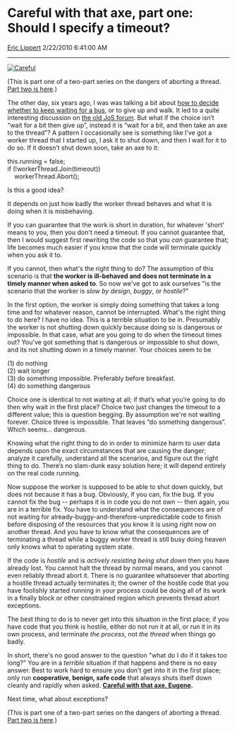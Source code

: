 <div id="page">

# Careful with that axe, part one: Should I specify a timeout?

[Eric Lippert](https://social.msdn.microsoft.com/profile/Eric%20Lippert) 2/22/2010 6:41:00 AM

-----

<div id="content">

<div class="mine">

[![Careful](https://msdnshared.blob.core.windows.net/media/TNBlogsFS/BlogFileStorage/blogs_msdn/ericlippert/WindowsLiveWriter/ShouldIspecifyatimeout_CF1B/Careful_3.jpg "Careful")](http://indieexpress.com/AFIDigitalInterviewCAREFULWITHTHATAXE.htm)

(This is part one of a two-part series on the dangers of aborting a thread. [Part two is here](http://blogs.msdn.com/b/ericlippert/archive/2010/02/25/careful-with-that-axe-part-two-what-about-exceptions.aspx).)

The other day, six years ago, I was was talking a bit about [how to decide whether to keep waiting for a bus](http://blogs.msdn.com/ericlippert/archive/2003/09/24/i-m-a-traveling-man-don-t-tie-me-down.aspx), or to give up and walk. It led to a quite interesting discussion on [the old JoS forum](http://discuss.fogcreek.com/techInterview/default.asp?cmd=show&ixPost=1547&ixReplies=9). But what if the choice isn’t “wait for a bit then give up”, instead it is “wait for a bit, and then take an axe to the thread”? A pattern I occasionally see is something like I’ve got a worker thread that I started up, I ask it to shut down, and then I wait for it to do so. If it doesn’t shut down soon, take an axe to it:

<span class="code"> </span>

this.running = false;  
if (\!workerThread.Join(timeout))  
    workerThread.Abort();

Is this a good idea?

It depends on just how badly the worker thread behaves and what it is doing when it is misbehaving.

If you can guarantee that the work is short in duration, for whatever 'short' means to you, then you don't need a timeout. If you cannot guarantee that, then I would suggest first rewriting the code so that you *can* guarantee that; life becomes much easier if you know that the code will terminate quickly when you ask it to.

If you cannot, then what's the right thing to do? The assumption of this scenario is that **the worker is ill-behaved and does not terminate in a timely manner when asked to**. So now we've got to ask ourselves "is the scenario that the worker is *slow by design*, *buggy*, or *hostile*?"

In the first option, the worker is simply doing something that takes a long time and for whatever reason, cannot be interrupted. What's the right thing to do here? I have no idea. This is a terrible situation to be in. Presumably the worker is not shutting down quickly because doing so is dangerous or impossible. In that case, what are you going to do when the timeout times out? You've got something that is dangerous or impossible to shut down, and its not shutting down in a timely manner. Your choices seem to be

(1) do nothing  
(2) wait longer  
(3) do something impossible. Preferably before breakfast.  
(4) do something dangerous  
  
Choice one is identical to not waiting at all; if that’s what you’re going to do then why wait in the first place? Choice two just changes the timeout to a different value; this is question begging. By assumption we're not waiting forever. Choice three is impossible. That leaves “do something dangerous”. Which seems… dangerous.

Knowing what the right thing to do in order to minimize harm to user data depends upon the exact circumstances that are causing the danger; analyze it carefully, understand all the scenarios, and figure out the right thing to do. There’s no slam-dunk easy solution here; it will depend entirely on the real code running.

Now suppose the worker is supposed to be able to shut down quickly, but does not because it has a bug. Obviously, if you can, fix the bug. If you cannot fix the bug -- perhaps it is in code you do not own -- then again, you are in a terrible fix. You have to understand what the consequences are of not waiting for already-buggy-and-therefore-unpredictable code to finish before disposing of the resources that you know it is using right now on another thread. And you have to know what the consequences are of terminating a thread while a buggy worker thread is still busy doing heaven only knows what to operating system state.

If the code is *hostile* and is *actively resisting being shut down* then you have already lost. You cannot halt the thread by normal means, and you cannot even reliably thread abort it. There is no guarantee whatsoever that aborting a hostile thread actually terminates it; the owner of the hostile code that you have foolishly started running in your process could be doing all of its work in a finally block or other constrained region which prevents thread abort exceptions.

The best thing to do is to never get into this situation in the first place; if you have code that you think is hostile, either do not run it at all, or run it in its own process, and terminate *the process*, not *the thread* when things go badly.

In short, there's no good answer to the question "what do I do if it takes too long?" You are in a *terrible* situation if that happens and there is no easy answer. Best to work hard to ensure you don't get into it in the first place; only run **cooperative, benign, safe code** that always shuts itself down cleanly and rapidly when asked. **[Careful with that axe, Eugene](https://www.youtube.com/watch?v=tMpGdG27K9o).**

Next time, what about exceptions?

(This is part one of a two-part series on the dangers of aborting a thread. [Part two is here](http://blogs.msdn.com/b/ericlippert/archive/2010/02/25/careful-with-that-axe-part-two-what-about-exceptions.aspx).)

</div>

<div>

</div>

</div>

</div>

